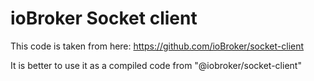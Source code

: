 # ioBroker Socket client
This code is taken from here: https://github.com/ioBroker/socket-client

It is better to use it as a compiled code from "@iobroker/socket-client"